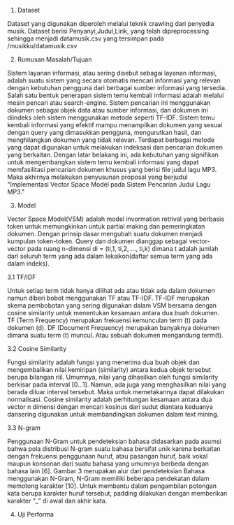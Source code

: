 1. Dataset

Dataset yang digunakan diperoleh melalui teknik crawling dari penyedia musik. Dataset berisi Penyanyi,Judul,Lirik, yang telah dipreprocessing sehingga menjadi datamusik.csv yang tersimpan pada /musikku/datamusik.csv

2. Rumusan Masalah/Tujuan

Sistem layanan informasi, atau sering disebut sebagai layanan informasi, adalah suatu sistem yang  secara otomatis mencari informasi yang relevan dengan kebutuhan pengguna dari berbagai sumber informasi yang tersedia. Salah satu bentuk penerapan sistem temu kembali informasi adalah melalui mesin pencari atau search-engine. Sistem pencarian ini menggunakan dokumen sebagai objek data atau sumber informasi, dan dokumen ini diindeks oleh sistem menggunakan metode seperti TF-IDF. Sistem temu kembali informasi yang efektif mampu menampilkan dokumen yang sesuai dengan query yang dimasukkan pengguna, mengurutkan hasil, dan menghilangkan dokumen yang tidak relevan. Terdapat berbagai metode yang dapat digunakan untuk melakukan indeksasi dan pencarian dokumen yang berkaitan. Dengan latar belakang ini, ada kebutuhan yang signifikan untuk mengembangkan sistem temu kembali informasi yang dapat memfasilitasi pencarian dokumen khusus yang berisi file judul lagu MP3. Maka akhirnya melakukan penyusunan proposal yang berjudul "Implementasi Vector Space Model pada Sistem Pencarian Judul Lagu MP3."

3. Model

Vector Space Model(VSM) adalah model invormation retrival yang berbasis token untuk memungkinkan untuk partial making dan pemeringkatan dokumen. Dengan prinsip dasar mengubah suatu dokumen menjadi kumpulan token-token. Query dan dokumen dianggap sebagai vector-vector pada ruang n-dimensi di = (ti,1, ti,2, …, ti,k) dimana t adalah jumlah dari seluruh term yang ada dalam leksikon(daftar semua term yang ada dalam indeks).

3.1 TF/IDF

Untuk setiap term tidak hanya dilihat ada atau tidak ada dalam dokumen namun diberi bobot menggunakan TF atau TF-IDF. TF-IDF merupakan skema pembobotan yang sering digunakan dalam VSM bersama dengan cosine similarity untuk menentukan kesamaan antara dua buah dokumen. TF (Term Frequency) merupakan frekuensi kemunculan term (t) pada dokumen (d). DF (Document Frequency) merupakan banyaknya dokumen dimana suatu term (t) muncul. Atau sebuah dokumen mengandung term(t).

3.2 Cosine Similarity

Fungsi similarity adalah fungsi yang menerima dua buah objek dan mengembalikan nilai kemiripan (similarity) antara kedua objek tersebut berupa bilangan riil. Umumnya, nilai yang dihasilkan oleh fungsi similarity berkisar pada interval [0...1]. Namun, ada juga yang menghasilkan nilai yang berada diluar interval tersebut. Maka untuk memetakannya dapat dilakukan normalisasi. Cosine similarity adalah perhitungan kesamaan antara dua vector n dimensi dengan mencari kosinus dari sudut diantara keduanya dansering digunakan untuk membandingkan dokumen dalam text mining.

3.3 N-gram

Penggunaan N-Gram untuk pendeteksian bahasa didasarkan pada asumsi bahwa pola distribusi N-gram suatu bahasa bersifat unik karena berkaitan dengan frekuensi penggunaan huruf, atau pasangan huruf, baik vokal maupun konsonan dari suatu bahasa yang umumnya berbeda dengan bahasa lain [6]. Gambar 3 merupakan alur dari pendeteksian Bahasa menggunakan N-Gram, N-Gram memiliki beberapa pendekatan dalam memotong karakter [10]. Untuk membantu dalam pengambilan potongan kata berupa karakter huruf tersebut, padding dilakukan dengan memberikan karakter “_” di awal dan akhir kata.

4. Uji Performa
